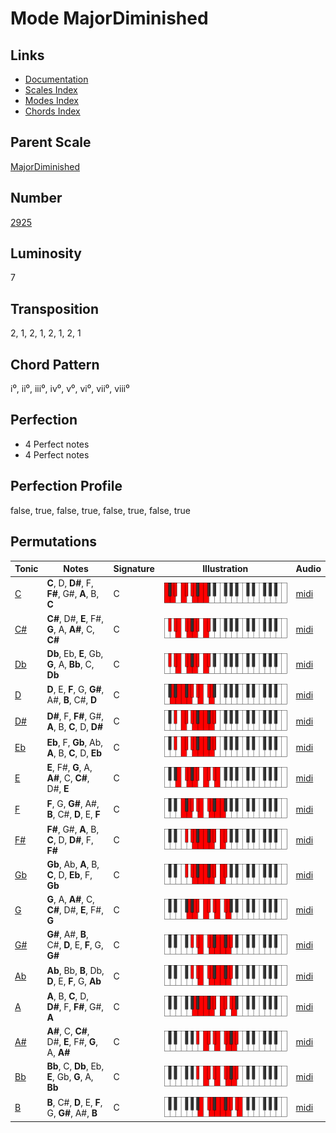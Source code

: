 # Mode MajorDiminished

## Links

- [Documentation](README.md)
- [Scales Index](Scales.md)
- [Modes Index](Modes.md)
- [Chords Index](Chords.md)

## Parent Scale

[MajorDiminished](ScaleMajorDiminished.md)

## Number

[2925](https://ianring.com/musictheory/scales/2925)

## Luminosity

7

## Transposition

2, 1, 2, 1, 2, 1, 2, 1

## Chord Pattern

i⁰, ii⁰, iii⁰, iv⁰, v⁰, vi⁰, vii⁰, viii⁰

## Perfection

- 4 Perfect notes
- 4 Perfect notes

## Perfection Profile

false, true, false, true, false, true, false, true

## Permutations

| Tonic | Notes | Signature | Illustration | Audio |
|-------|-------|-----------|--------------|-------|
| [C](ModeCNaturalMajorDiminished.md) | **C**, D, **D#**, F, **F#**, G#, **A**, B, **C** | C | ![CNaturalMajorDiminished](ModeCNaturalMajorDiminished.png) | [midi](https://github.com/edipermadi/music/blob/main/docs/ModeCNaturalMajorDiminished.mid?raw=true) |
| [C#](ModeCSharpMajorDiminished.md) | **C#**, D#, **E**, F#, **G**, A, **A#**, C, **C#** | C | ![CSharpMajorDiminished](ModeCSharpMajorDiminished.png) | [midi](https://github.com/edipermadi/music/blob/main/docs/ModeCSharpMajorDiminished.mid?raw=true) |
| [Db](ModeDFlatMajorDiminished.md) | **Db**, Eb, **E**, Gb, **G**, A, **Bb**, C, **Db** | C | ![DFlatMajorDiminished](ModeDFlatMajorDiminished.png) | [midi](https://github.com/edipermadi/music/blob/main/docs/ModeDFlatMajorDiminished.mid?raw=true) |
| [D](ModeDNaturalMajorDiminished.md) | **D**, E, **F**, G, **G#**, A#, **B**, C#, **D** | C | ![DNaturalMajorDiminished](ModeDNaturalMajorDiminished.png) | [midi](https://github.com/edipermadi/music/blob/main/docs/ModeDNaturalMajorDiminished.mid?raw=true) |
| [D#](ModeDSharpMajorDiminished.md) | **D#**, F, **F#**, G#, **A**, B, **C**, D, **D#** | C | ![DSharpMajorDiminished](ModeDSharpMajorDiminished.png) | [midi](https://github.com/edipermadi/music/blob/main/docs/ModeDSharpMajorDiminished.mid?raw=true) |
| [Eb](ModeEFlatMajorDiminished.md) | **Eb**, F, **Gb**, Ab, **A**, B, **C**, D, **Eb** | C | ![EFlatMajorDiminished](ModeEFlatMajorDiminished.png) | [midi](https://github.com/edipermadi/music/blob/main/docs/ModeEFlatMajorDiminished.mid?raw=true) |
| [E](ModeENaturalMajorDiminished.md) | **E**, F#, **G**, A, **A#**, C, **C#**, D#, **E** | C | ![ENaturalMajorDiminished](ModeENaturalMajorDiminished.png) | [midi](https://github.com/edipermadi/music/blob/main/docs/ModeENaturalMajorDiminished.mid?raw=true) |
| [F](ModeFNaturalMajorDiminished.md) | **F**, G, **G#**, A#, **B**, C#, **D**, E, **F** | C | ![FNaturalMajorDiminished](ModeFNaturalMajorDiminished.png) | [midi](https://github.com/edipermadi/music/blob/main/docs/ModeFNaturalMajorDiminished.mid?raw=true) |
| [F#](ModeFSharpMajorDiminished.md) | **F#**, G#, **A**, B, **C**, D, **D#**, F, **F#** | C | ![FSharpMajorDiminished](ModeFSharpMajorDiminished.png) | [midi](https://github.com/edipermadi/music/blob/main/docs/ModeFSharpMajorDiminished.mid?raw=true) |
| [Gb](ModeGFlatMajorDiminished.md) | **Gb**, Ab, **A**, B, **C**, D, **Eb**, F, **Gb** | C | ![GFlatMajorDiminished](ModeGFlatMajorDiminished.png) | [midi](https://github.com/edipermadi/music/blob/main/docs/ModeGFlatMajorDiminished.mid?raw=true) |
| [G](ModeGNaturalMajorDiminished.md) | **G**, A, **A#**, C, **C#**, D#, **E**, F#, **G** | C | ![GNaturalMajorDiminished](ModeGNaturalMajorDiminished.png) | [midi](https://github.com/edipermadi/music/blob/main/docs/ModeGNaturalMajorDiminished.mid?raw=true) |
| [G#](ModeGSharpMajorDiminished.md) | **G#**, A#, **B**, C#, **D**, E, **F**, G, **G#** | C | ![GSharpMajorDiminished](ModeGSharpMajorDiminished.png) | [midi](https://github.com/edipermadi/music/blob/main/docs/ModeGSharpMajorDiminished.mid?raw=true) |
| [Ab](ModeAFlatMajorDiminished.md) | **Ab**, Bb, **B**, Db, **D**, E, **F**, G, **Ab** | C | ![AFlatMajorDiminished](ModeAFlatMajorDiminished.png) | [midi](https://github.com/edipermadi/music/blob/main/docs/ModeAFlatMajorDiminished.mid?raw=true) |
| [A](ModeANaturalMajorDiminished.md) | **A**, B, **C**, D, **D#**, F, **F#**, G#, **A** | C | ![ANaturalMajorDiminished](ModeANaturalMajorDiminished.png) | [midi](https://github.com/edipermadi/music/blob/main/docs/ModeANaturalMajorDiminished.mid?raw=true) |
| [A#](ModeASharpMajorDiminished.md) | **A#**, C, **C#**, D#, **E**, F#, **G**, A, **A#** | C | ![ASharpMajorDiminished](ModeASharpMajorDiminished.png) | [midi](https://github.com/edipermadi/music/blob/main/docs/ModeASharpMajorDiminished.mid?raw=true) |
| [Bb](ModeBFlatMajorDiminished.md) | **Bb**, C, **Db**, Eb, **E**, Gb, **G**, A, **Bb** | C | ![BFlatMajorDiminished](ModeBFlatMajorDiminished.png) | [midi](https://github.com/edipermadi/music/blob/main/docs/ModeBFlatMajorDiminished.mid?raw=true) |
| [B](ModeBNaturalMajorDiminished.md) | **B**, C#, **D**, E, **F**, G, **G#**, A#, **B** | C | ![BNaturalMajorDiminished](ModeBNaturalMajorDiminished.png) | [midi](https://github.com/edipermadi/music/blob/main/docs/ModeBNaturalMajorDiminished.mid?raw=true) |
